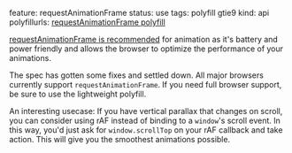 feature: requestAnimationFrame
status: use
tags: polyfill gtie9
kind: api
polyfillurls: [requestAnimationFrame polyfill](https://gist.github.com/paulirish/1579671)

[requestAnimationFrame is recommended](http://paulirish.com/2011/requestanimationframe-for-smart-animating/) for animation as it's battery and power friendly and allows the browser to optimize the performance of your animations.

The spec has gotten some fixes and settled down. All major browsers currently support `requestAnimationFrame`. If you need full browser support, be sure to use the lightweight polyfill.

An interesting usecase: If you have vertical parallax that changes on scroll, you can consider using rAF instead of binding to a `window`'s scroll event. In this way, you'd just ask for `window.scrollTop` on your rAF callback and take action. This will give you the smoothest animations possible.
